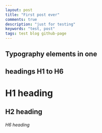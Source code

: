 ```yaml
---
layout: post
title: "First post ever"
comments: true
description: "just for testing"
keywords: "test, post"
tags: test blog github-page
---
```


## Typography elements in one

## headings H1 to H6

# H1 heading

## H2 heading

###### H6 heading
